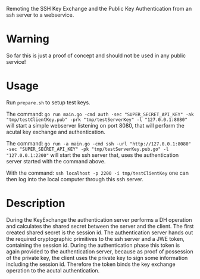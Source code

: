 Remoting the SSH Key Exchange and the Public Key Authentication from an ssh server to a webservice.

# Warning

So far this is just a proof of concept and should not be used in any public service!

# Usage

Run `prepare.sh` to setup test keys.

The command: `go run main.go -cmd auth -sec "SUPER_SECRET_API_KEY" -ak "tmp/testClientKey.pub" -prk "tmp/testServerKey" -l "127.0.0.1:8080"` will start a simple webserver listening on port 8080, that will perform the acutal key exchange and authentication.

The command: `go run -a main.go -cmd ssh -url "http://127.0.0.1:8080" -sec "SUPER_SECRET_API_KEY" -pk "tmp/testServerKey.pub.go" -l "127.0.0.1:2200"` will start the ssh server that, uses the authentication server started with the command above.

With the command: `ssh localhost -p 2200 -i tmp/testClientKey` one can then log into the local computer through this ssh server.

# Description

During the KeyExchange the authentication server performs a DH operation and calculates the shared secret between the server and the client. The first created shared secret is the session id. The authentication server hands out the required cryptographic primitives to the ssh server and a JWE token, containing the session id.
During the authentication phase this token is again provided to the authentication server, because as proof of possession of the private key, the client uses the private key to sign some information including the session id. Therefore the token binds the key exchange operation to the acutal authentication. 